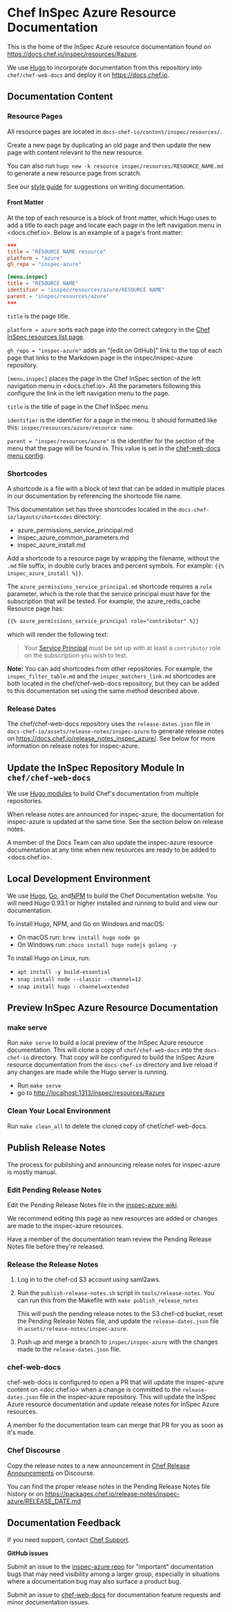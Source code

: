 # Chef InSpec Azure Resource Documentation

This is the home of the InSpec Azure resource documentation found on
<https://docs.chef.io/inspec/resources/#azure>.

We use [Hugo](https://gohugo.io/) to incorporate documentation from this repository into `chef/chef-web-docs` and deploy it on <https://docs.chef.io>.

## Documentation Content

### Resource Pages

All resource pages are located in `docs-chef-io/content/inspec/resources/`.

Create a new page by duplicating an old page and then update the new page with content relevant to the new resource.

You can also run `hugo new -k resource inspec/resources/RESOURCE_NAME.md` to generate a new resource page from scratch.

See our [style guide](https://docs.chef.io/style_index/) for suggestions on writing documentation.

#### Front Matter

At the top of each resource is a block of front matter, which Hugo uses to add a title to each page and locate each page in the left navigation menu in <docs.chef.io>. Below is an example of a page's front matter:

```toml
+++
title = "RESOURCE NAME resource"
platform = "azure"
gh_repo = "inspec-azure"

[menu.inspec]
title = "RESOURCE NAME"
identifier = "inspec/resources/azure/RESOURCE NAME"
parent = "inspec/resources/azure"
+++
```

`title` is the page title.

`platform = azure` sorts each page into the correct category in the [Chef InSpec resources list page](https://docs.chef.io/inspec/resources/).

`gh_repo = "inspec-azure"` adds an "[edit on GitHub]" link to the top of each page that links to the Markdown page in the inspec/inspec-azure repository.

`[menu.inspec]` places the page in the Chef InSpec section of the left navigation menu in <docs.chef.io>. All the parameters following this configure the link in the left navigation menu to the page.

`title` is the title of page in the Chef InSpec menu.

`identifier` is the identifier for a page in the menu. It should formatted like this: `inspec/resources/azure/resource name`.

`parent = "inspec/resources/azure"` is the identifier for the section of the menu that the page will be found in. This value is set in the [chef-web-docs menu config](https://github.com/chef/chef-web-docs/blob/main/config/_default/menu.toml).

### Shortcodes

A shortcode is a file with a block of text that can be added in multiple places in our documentation by referencing the shortcode file name.

This documentation set has three shortcodes located in the `docs-chef-io/layouts/shortcodes` directory:

- azure_permissions_service_principal.md
- inspec_azure_common_parameters.md
- inspec_azure_install.md

Add a shortcode to a resource page by wrapping the filename, without the `.md` file suffix, in double curly braces and percent symbols. For example: `{{% inspec_azure_install %}}`.

The `azure_permissions_service_principal.md` shortcode requires a `role` parameter, which is the role that the service principal must have for the subscription that will be tested. For example, the azure_redis_cache Resource page has:

```md
{{% azure_permissions_service_principal role="contributor" %}}
```

which will render the following text:

> Your [Service Principal](https://docs.microsoft.com/en-us/azure/azure-resource-manager/resource-group-create-service-principal-portal) must be set up with at least a `contributor` role on the subscription you wish to test.

**Note:** You can add shortcodes from other repositories. For example, the `inspec_filter_table.md` and the `inspec_matchers_link.md` shortcodes are both located in the chef/chef-web-docs repository, but they can be added to this documentation set using the same method described above.

### Release Dates

The chef/chef-web-docs repository uses the `release-dates.json` file in `docs-chef-io/assets/release-notes/inspec-azure` to generate release notes on <https://docs.chef.io/release_notes_inspec_azure/>. See below for more information on release notes for inspec-azure.

## Update the InSpec Repository Module In `chef/chef-web-docs`

We use [Hugo modules](https://gohugo.io/hugo-modules/) to build Chef's documentation
from multiple repositories.

When release notes are announced for inspec-azure, the documentation for inspec-azure is updated at the same time. See the section below on release notes.

A member of the Docs Team can also update the inspec-azure resource documentation at any time when new resources are ready to be added to <docs.chef.io>.

## Local Development Environment

We use [Hugo](https://gohugo.io/), [Go](https://golang.org/), and[NPM](https://www.npmjs.com/)
to build the Chef Documentation website. You will need Hugo 0.93.1 or higher
installed and running to build and view our documentation.

To install Hugo, NPM, and Go on Windows and macOS:

- On macOS run: `brew install hugo node go`
- On Windows run: `choco install hugo nodejs golang -y`

To install Hugo on Linux, run:

- `apt install -y build-essential`
- `snap install node --classic --channel=12`
- `snap install hugo --channel=extended`

## Preview InSpec Azure Resource Documentation

### make serve

Run `make serve` to build a local preview of the InSpec Azure resource documentation.
This will clone a copy of `chef/chef-web-docs` into the `docs-chef-io` directory.
That copy will be configured to build the InSpec Azure resource documentation from the `docs-chef-io` directory
and live reload if any changes are made while the Hugo server is running.

- Run `make serve`
- go to <http://localhost:1313/inspec/resources/#azure>

### Clean Your Local Environment

Run `make clean_all` to delete the cloned copy of chef/chef-web-docs.

## Publish Release Notes

The process for publishing and announcing release notes for inspec-azure is mostly manual.

### Edit Pending Release Notes

Edit the Pending Release Notes file in the [inspec-azure wiki](https://github.com/inspec/inspec-azure/wiki/Pending-Release-Notes).

We recommend editing this page as new resources are added or changes are made to the inspec-azure resources.

Have a member of the documentation team review the Pending Release Notes file before they're released.

### Release the Release Notes

1. Log in to the chef-cd S3 account using saml2aws.

2. Run the `publish-release-notes.sh` script in `tools/release-notes`. You can run this from the Makefile with `make publish_release_notes`

   This will push the pending release notes to the S3 chef-cd bucket, reset the Pending Release Notes file, and update the `release-dates.json` file in `assets/release-notes/inspec-azure`.

3. Push up and merge a branch to `inspec/inspec-azure` with the changes made to the `release-dates.json` file.

### chef-web-docs

chef-web-docs is configured to open a PR that will update the inspec-azure content on <doc.chef.io> when a change is committed to the `release-dates.json` file in the inspec-azure repository. This will update the InSpec Azure resource documentation and update release notes for InSpec Azure resources.

A member fo the documentation team can merge that PR for you as soon as it's made.

### Chef Discourse

Copy the release notes to a new announcement in [Chef Release Announcements](https://discourse.chef.io/c/chef-release/9) on Discourse.

You can find the proper release notes in the Pending Release Notes file history or on <https://packages.chef.io/release-notes/inspec-azure/RELEASE_DATE.md>

## Documentation Feedback

If you need support, contact [Chef Support](https://www.chef.io/support/).

**GitHub issues**

Submit an issue to the [inspec-azure repo](https://github.com/inspec/inspec-azure/issues)
for "important" documentation bugs that may need visibility among a larger group,
especially in situations where a documentation bug may also surface a product bug.

Submit an issue to [chef-web-docs](https://github.com/chef/chef-web-docs/issues) for
documentation feature requests and minor documentation issues.
